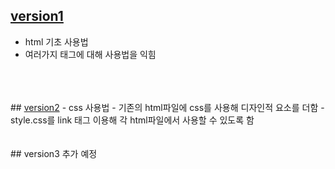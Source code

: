 ## <a href="https://zerow41.github.io/web1_html_internet/version1" target="_blank">version1</a>
- html 기초 사용법
- 여러가지 태그에 대해 사용법을 익힘
<br>
<br>
<br>
## <a href="https://zerow41.github.io/web1_html_internet/version2" target="_blank">version2</a>
- css 사용법
- 기존의 html파일에 css를 사용해 디자인적 요소를 더함
- style.css를 link 태그 이용해 각 html파일에서 사용할 수 있도록 함
<br>
<br>
<br>
## version3
추가 예정
